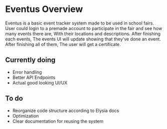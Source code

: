 # Eventus Overview

Eventus is a basic event tracker system made to be used in school fairs. 
User could login to a premade account to participate in the fair and see how many events there are, With their locations and descriptions.
After finishing each events, The events UI will update showing that they've done an event. After finishing all of them, The user will get a certificate.

## Currently doing

- Error handling
- Better API Endpoints
- Actual good looking UI/UX

## To do
- Reorganize code structure according to Elysia docs
- Optimization
- Clear documentation for reusing the system

